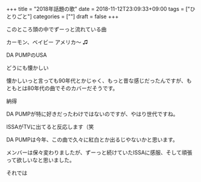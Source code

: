+++
title = "2018年話題の歌"
date = 2018-11-12T23:09:33+09:00
tags = ["ひとりごと"]
categories = [""]
draft = false
+++

このところ頭の中でずーっと流れている曲

カーモン、ベイビー アメリカ〜 ♫

DA PUMPのUSA

どうにも懐かしい

懐かしいっと言っても90年代とかじゃく、もっと昔な感じだったんですが、もともとは80年代の曲でそのカバーだそうです。

納得

DA PUMPが特に好きだったわけではないのですが、やはり世代ですね。

ISSAがTVに出てると反応します（笑

DA PUMPは今年、この曲で久々に紅白とか出るじやないかと思います。

メンバーは保々変わりましたが、ずーっと続けていたISSAに感服、そして頑張って欲しいなと思いました。

それでは 
